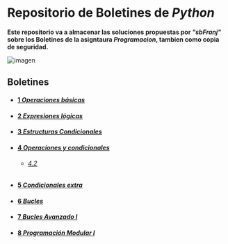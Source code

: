 # Repositorio de Boletines de _Python_       

**Este repositorio va a almacenar las soluciones propuestas por _"sbFranj"_ sobre los Boletines de la asigntaura _Programacion_, tambien como copia de seguridad.** 

![imagen](https://cdn-icons-png.flaticon.com/128/721/721808.png)

## Boletines

- #### [1 _Operaciones básicas_](https://github.com/sbFranj/Python/blob/master/Boletin%201.txt) 

 
- #### [2 _Expresiones lógicas_](https://github.com/sbFranj/Python/blob/master/Boletin%202.txt)

- #### [3 _Estructuras Condicionales_](https://github.com/sbFranj/Python/blob/master/boletin_3.py)

- #### [4 _Operaciones y condicionales_](https://github.com/sbFranj/Python/blob/master/boletin_4.py)
  - ###### [4.2](https://github.com/sbFranj/Python/tree/master/Boletin_4_segunda_parte)

- #### [5 _Condicionales extra_](https://github.com/sbFranj/Python/tree/master/Boletin_5)

- #### [6 _Bucles_](https://github.com/sbFranj/Python/tree/master/Boletin_6)
 
- #### [7 _Bucles Avanzado I_](https://github.com/sbFranj/Python/tree/master/Boletin_7)

- #### [8 _Programación Modular I_](https://github.com/sbFranj/Python/tree/master/Boletin_1_modular)
